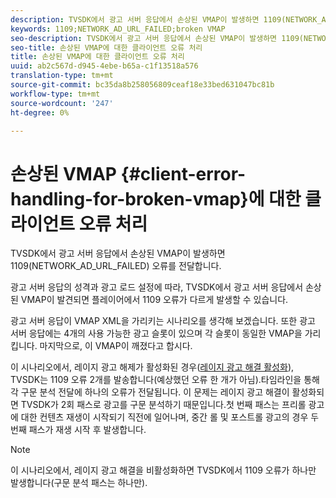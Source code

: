 ```yaml
---
description: TVSDK에서 광고 서버 응답에서 손상된 VMAP이 발생하면 1109(NETWORK_AD_URL_FAILED) 오류를 전달합니다.
keywords: 1109;NETWORK_AD_URL_FAILED;broken VMAP
seo-description: TVSDK에서 광고 서버 응답에서 손상된 VMAP이 발생하면 1109(NETWORK_AD_URL_FAILED) 오류를 전달합니다.
seo-title: 손상된 VMAP에 대한 클라이언트 오류 처리
title: 손상된 VMAP에 대한 클라이언트 오류 처리
uuid: ab2c567d-d945-4ebe-b65a-c1f13518a576
translation-type: tm+mt
source-git-commit: bc35da8b258056809ceaf18e33bed631047bc81b
workflow-type: tm+mt
source-wordcount: '247'
ht-degree: 0%

---
```



# 손상된 VMAP {#client-error-handling-for-broken-vmap}에 대한 클라이언트 오류 처리

TVSDK에서 광고 서버 응답에서 손상된 VMAP이 발생하면 1109(NETWORK_AD_URL_FAILED) 오류를 전달합니다.

광고 서버 응답의 성격과 광고 로드 설정에 따라, TVSDK에서 광고 서버 응답에서 손상된 VMAP이 발견되면 플레이어에서 1109 오류가 다르게 발생할 수 있습니다.

광고 서버 응답이 VMAP XML을 가리키는 시나리오를 생각해 보겠습니다. 또한 광고 서버 응답에는 4개의 사용 가능한 광고 슬롯이 있으며 각 슬롯이 동일한 VMAP을 가리킵니다. 마지막으로, 이 VMAP이 깨졌다고 합시다.

이 시나리오에서, 레이지 광고 해제가 활성화된 경우([레이지 광고 해결 활성화](../../../../tvsdk-3x-android-prog/android-3x-advertising/ad-insertion/c-lazy-ad-resolving/t-enable-lazy-ad-resolving.md)), TVSDK는 1109 오류 2개를 발송합니다(예상했던 오류 한 개가 아님).타임라인을 통해 각 구문 분석 전달에 하나의 오류가 전달됩니다. 이 문제는 레이지 광고 해결이 활성화되면 TVSDK가 2회 패스로 광고를 구문 분석하기 때문입니다.첫 번째 패스는 프리롤 광고에 대한 컨텐츠 재생이 시작되기 직전에 일어나며, 중간 롤 및 포스트롤 광고의 경우 두 번째 패스가 재생 시작 후 발생합니다.

>[!NOTE]
>
>이 시나리오에서, 레이지 광고 해결을 비활성화하면 TVSDK에서 1109 오류가 하나만 발생합니다(구문 분석 패스는 하나만).